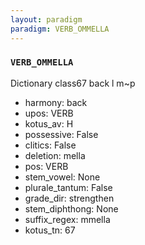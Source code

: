 ```yaml
---
layout: paradigm
paradigm: VERB_OMMELLA
---
```

### ` VERB_OMMELLA `

Dictionary class67 back l m~p
* harmony: back
* upos: VERB
* kotus_av: H
* possessive: False
* clitics: False
* deletion: mella
* pos: VERB
* stem_vowel: None
* plurale_tantum: False
* grade_dir: strengthen
* stem_diphthong: None
* suffix_regex: mmella
* kotus_tn: 67

